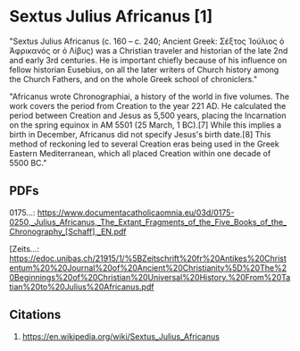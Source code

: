 # Sextus Julius Africanus [1]

"Sextus Julius Africanus (c. 160 – c. 240; Ancient Greek: Σέξτος Ἰούλιος ὁ Ἀφρικανός or ὁ Λίβυς) was a Christian traveler and historian of the late 2nd and early 3rd centuries. He is important chiefly because of his influence on fellow historian Eusebius, on all the later writers of Church history among the Church Fathers, and on the whole Greek school of chroniclers."

"Africanus wrote Chronographiai, a history of the world in five volumes. The work covers the period from Creation to the year 221 AD. He calculated the period between Creation and Jesus as 5,500 years, placing the Incarnation on the spring equinox in AM 5501 (25 March, 1 BC).[7] While this implies a birth in December, Africanus did not specify Jesus's birth date.[8] This method of reckoning led to several Creation eras being used in the Greek Eastern Mediterranean, which all placed Creation within one decade of 5500 BC."

## PDFs

0175...: https://www.documentacatholicaomnia.eu/03d/0175-0250,_Julius_Africanus,_The_Extant_Fragments_of_the_Five_Books_of_the_Chronography_[Schaff],_EN.pdf

[Zeits...: https://edoc.unibas.ch/21915/1/%5BZeitschrift%20fr%20Antikes%20Christentum%20%20Journal%20of%20Ancient%20Christianity%5D%20The%20Beginnings%20of%20Christian%20Universal%20History.%20From%20Tatian%20to%20Julius%20Africanus.pdf

## Citations

1. https://en.wikipedia.org/wiki/Sextus_Julius_Africanus